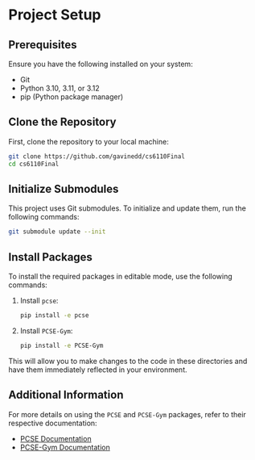 # Project Setup

## Prerequisites

Ensure you have the following installed on your system:
- Git
- Python 3.10, 3.11, or 3.12
- pip (Python package manager)

## Clone the Repository

First, clone the repository to your local machine:

```bash
git clone https://github.com/gavinedd/cs6110Final
cd cs6110Final
```

## Initialize Submodules

This project uses Git submodules. To initialize and update them, run the following commands:

```bash
git submodule update --init
```

## Install Packages

To install the required packages in editable mode, use the following commands:

1. Install `pcse`:

   ```bash
   pip install -e pcse
   ```

2. Install `PCSE-Gym`:

   ```bash
   pip install -e PCSE-Gym
   ```

This will allow you to make changes to the code in these directories and have them immediately reflected in your environment.

## Additional Information

For more details on using the `PCSE` and `PCSE-Gym` packages, refer to their respective documentation:

- [PCSE Documentation](https://pcse.readthedocs.io/en/stable/)
- [PCSE-Gym Documentation](https://cropgym.ai/)




